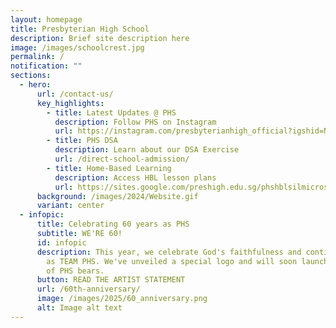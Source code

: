 ```yaml
---
layout: homepage
title: Presbyterian High School
description: Brief site description here
image: /images/schoolcrest.jpg
permalink: /
notification: ""
sections:
  - hero:
      url: /contact-us/
      key_highlights:
        - title: Latest Updates @ PHS
          description: Follow PHS on Instagram
          url: https://instagram.com/presbyterianhigh_official?igshid=NTc4MTIwNjQ2YQ==
        - title: PHS DSA
          description: Learn about our DSA Exercise
          url: /direct-school-admission/
        - title: Home-Based Learning
          description: Access HBL lesson plans
          url: https://sites.google.com/preshigh.edu.sg/phshblsilmicrosite/home
      background: /images/2024/Website.gif
      variant: center
  - infopic:
      title: Celebrating 60 years as PHS
      subtitle: WE'RE 60!
      id: infopic
      description: This year, we celebrate God's faithfulness and continue our mission
        as TEAM PHS. We've unveiled a special logo and will soon launch the sale
        of PHS bears.
      button: READ THE ARTIST STATEMENT
      url: /60th-anniversary/
      image: /images/2025/60_anniversary.png
      alt: Image alt text
---
```

